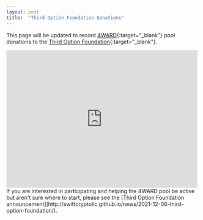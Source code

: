 ```yaml
---
layout: post
title:  "Third Option Foundation Donations"
---
```

This page will be updated to record [4WARD](https://adapools.org/pool/b6063f0f2fa05d98132f15defed4c69c06ea61451b4ea4cea0ce1b80){:target="_blank"} pool donations to the [Third Option Foundation](https://www.thirdoptionfoundation.org/){:target="_blank"}.  

<iframe width="500" height="360" frameborder="0" src="https://js.adapools.org/widget-dark.html?pool=b6063f0f2fa05d98132f15defed4c69c06ea61451b4ea4cea0ce1b80"><a href="https://adapools.org/pool/b6063f0f2fa05d98132f15defed4c69c06ea61451b4ea4cea0ce1b80">Detail</a></iframe>
                  
<br />
If you are interested in participating and helping the 4WARD pool be active but aren't sure where to start, please see the [Third Option Foundation announcement](http://swiftcryptollc.github.io/news/2021-12-06-third-option-foundation/).